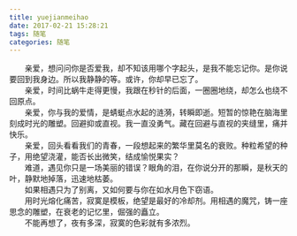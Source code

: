 ```yaml
---
title: yuejianmeihao
date: 2017-02-21 15:28:21
tags: 随笔
categories: 随笔
---
```

　　亲爱，想问问你是否爱我，却不知该用哪个字起头，是我不能忘记你。是你说要回到我身边。所以我静静的等。或许，你却早已忘了。  
　　亲爱，时间比蜗牛走得更慢，我跟在秒针的后面，一圈圈地绕，却怎么也绕不回原点。<!--more-->    
　　亲爱，你与我的爱情，是蜻蜓点水起的涟漪，转瞬即逝。短暂的惊艳在脑海里刻成时光的雕塑。回避抑或直视。我一直没勇气。藏在回避与直视的夹缝里，痛并快乐。  
　　亲爱，回头看看我们的青春，一段想起来的繁华里莫名的衰败。种粒希望的种子，用绝望浇灌，能否长出微笑，结成愉悦果实？  
　　难道，遇见你只是一场美丽的错误？眼角的泪，在你说分开的那瞬，是秋天的叶，静默地掉落，迅速地枯萎。  
　　如果相遇只为了别离，又如何要与你在如水月色下窃语。  
　　用时光熔化痛苦，寂寞是模板，绝望是最好的冷却剂。用相遇的魔咒，铸一座思念的雕塑，在衰老的记忆里，倔强的矗立。  
　　不能再想了，夜有多深，寂寞的色彩就有多浓烈。  
